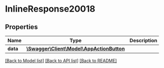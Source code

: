 # InlineResponse20018

## Properties
Name | Type | Description | Notes
------------ | ------------- | ------------- | -------------
**data** | [**\Swagger\Client\Model\AppActionButton**](AppActionButton.md) |  | [optional] 

[[Back to Model list]](../../README.md#documentation-for-models) [[Back to API list]](../../README.md#documentation-for-api-endpoints) [[Back to README]](../../README.md)

